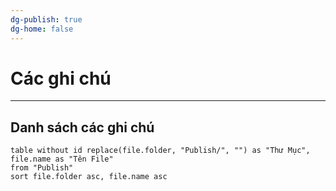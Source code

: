 ```yaml
---
dg-publish: true
dg-home: false
---
```

# Các ghi chú
---

## Danh sách các ghi chú
```dataview
table without id replace(file.folder, "Publish/", "") as "Thư Mục", file.name as "Tên File"
from "Publish"
sort file.folder asc, file.name asc

```
